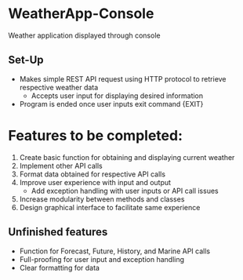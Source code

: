 # WeatherApp-Console
Weather application displayed through console

## Set-Up
* Makes simple REST API request using HTTP protocol to retrieve respective weather data
    * Accepts user input for displaying desired information
* Program is ended once user inputs exit command {EXIT}


# Features to be completed:
1. Create basic function for obtaining and displaying current weather
2. Implement other API calls
3. Format data obtained for respective API calls
4. Improve user experience with input and output
    - Add exception handling with user inputs or API call issues
5. Increase modularity between methods and classes
6. Design graphical interface to facilitate same experience

## Unfinished features
* Function for Forecast, Future, History, and Marine API calls
* Full-proofing for user input and exception handling
* Clear formatting for data